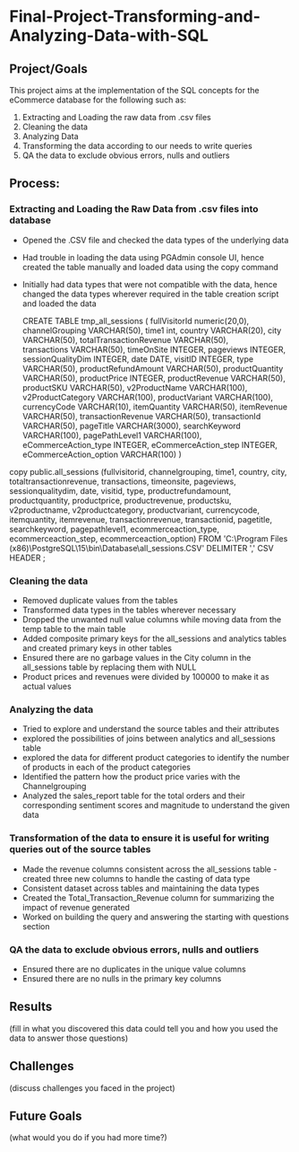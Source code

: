 # Final-Project-Transforming-and-Analyzing-Data-with-SQL

## Project/Goals
This project aims at the implementation of the SQL concepts for the eCommerce database for the following such as:
  1. Extracting and Loading the raw data from .csv files
  2. Cleaning the data
  3. Analyzing Data
  4. Transforming the data according to our needs to write queries
  5. QA the data to exclude obvious errors, nulls and outliers     

## Process:

### Extracting and Loading the Raw Data from .csv files into database

* Opened the .CSV file and checked the data types of the underlying data
* Had trouble in loading the data using PGAdmin console UI, hence created the table manually and loaded data using the copy command
* Initially had data types that were not compatible with the data, hence changed the data types wherever required in the table creation script and loaded the data

  CREATE TABLE tmp_all_sessions (
  fullVisitorId numeric(20,0),
  channelGrouping VARCHAR(50),
  time1 int,
  country VARCHAR(20),
  city VARCHAR(50),
  totalTransactionRevenue VARCHAR(50),	
  transactions VARCHAR(50),
	timeOnSite INTEGER,
	pageviews INTEGER,
	sessionQualityDim INTEGER,
	date DATE,
	visitID INTEGER,
	type VARCHAR(50),
	productRefundAmount VARCHAR(50),
	productQuantity VARCHAR(50),
	productPrice INTEGER,
	productRevenue VARCHAR(50),
	productSKU VARCHAR(50),
	v2ProductName VARCHAR(100),
	v2ProductCategory VARCHAR(100),
	productVariant VARCHAR(100),
	currencyCode VARCHAR(10),
	itemQuantity VARCHAR(50),
	itemRevenue VARCHAR(50),
	transactionRevenue VARCHAR(50),
	transactionId VARCHAR(50),
	pageTitle VARCHAR(3000),
	searchKeyword VARCHAR(100),
	pagePathLevel1 VARCHAR(100),
	eCommerceAction_type INTEGER,
	eCommerceAction_step INTEGER,
	eCommerceAction_option VARCHAR(100)
)

copy public.all_sessions (fullvisitorid, channelgrouping, time1, country, city, totaltransactionrevenue, transactions, timeonsite, pageviews, sessionqualitydim, date, visitid, type, productrefundamount, productquantity, productprice, productrevenue, productsku, v2productname, v2productcategory, productvariant, currencycode, itemquantity, itemrevenue, transactionrevenue, transactionid, pagetitle, searchkeyword, pagepathlevel1, ecommerceaction_type, ecommerceaction_step, ecommerceaction_option)
FROM 'C:\Program Files (x86)\PostgreSQL\15\bin\Database\all_sessions.CSV'
DELIMITER ','
CSV HEADER ;

### Cleaning the data

* Removed duplicate values from the tables
* Transformed data types in the tables wherever necessary
* Dropped the unwanted null value columns while moving data from the temp table to the main table
* Added composite primary keys for the all_sessions and analytics tables and created primary keys in other tables
* Ensured there are no garbage values in the City column in the all_sessions table by replacing them with NULL
* Product prices and revenues were divided by 100000 to make it as actual values

  
### Analyzing the data

* Tried to explore and understand the source tables and their attributes
* explored the possibilities of joins between analytics and all_sessions table
* explored the data for different product categories to identify the number of products in each of the product categories
* Identified the pattern how the product price varies with the Channelgrouping
* Analyzed the sales_report table for the total orders and their corresponding sentiment scores and magnitude to understand the given data
  
### Transformation of the data to ensure it is useful for writing queries out of the source tables

* Made the revenue columns consistent across the all_sessions table - created three new columns to handle the casting of data type
* Consistent dataset across tables and maintaining the data types
* Created the Total_Transaction_Revenue column for summarizing the impact of revenue generated
* Worked on building the query and answering the starting with questions section

### QA the data to exclude obvious errors, nulls and outliers

 * Ensured there are no duplicates in the unique value columns
 * Ensured there are no nulls in the primary key columns

## Results
(fill in what you discovered this data could tell you and how you used the data to answer those questions)

## Challenges 
(discuss challenges you faced in the project)

## Future Goals
(what would you do if you had more time?)
